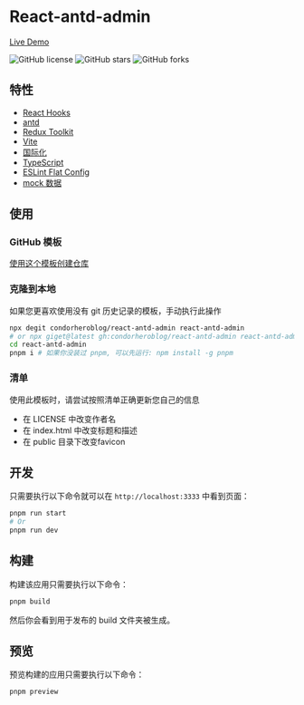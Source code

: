 # React-antd-admin

[Live Demo](https://condorheroblog.github.io/react-antd-admin/)

![GitHub license](https://img.shields.io/github/license/condorheroblog/react-antd-admin?style=flat)
![GitHub stars](https://img.shields.io/github/stars/condorheroblog/react-antd-admin?color=fa6470&style=flat)
![GitHub forks](https://img.shields.io/github/forks/condorheroblog/react-antd-admin?style=flat)

## 特性

- [React Hooks](https://react.dev/)
- [antd](https://ant.design/index-cn/)
- [Redux Toolkit](https://redux-toolkit.js.org/)
- [Vite](https://vitejs.dev/)
- [国际化](https://react.i18next.com/)
- [TypeScript](https://www.typescriptlang.org/)
- [ESLint Flat Config](https://eslint.org/docs/latest/use/configure/configuration-files-new/)
- [mock 数据](https://github.com/condorheroblog/vite-plugin-fake-server)

## 使用

### GitHub 模板

[使用这个模板创建仓库](https://github.com/new?template_name=react-antd-admin&template_owner=condorheroblog)

### 克隆到本地

如果您更喜欢使用没有 git 历史记录的模板，手动执行此操作

```bash
npx degit condorheroblog/react-antd-admin react-antd-admin
# or npx giget@latest gh:condorheroblog/react-antd-admin react-antd-admin
cd react-antd-admin
pnpm i # 如果你没装过 pnpm, 可以先运行: npm install -g pnpm
```

### 清单

使用此模板时，请尝试按照清单正确更新您自己的信息

- 在 LICENSE 中改变作者名
- 在 index.html 中改变标题和描述
- 在 public 目录下改变favicon

## 开发

只需要执行以下命令就可以在 `http://localhost:3333` 中看到页面：

```bash
pnpm run start
# Or
pnpm run dev
```

## 构建

构建该应用只需要执行以下命令：

```bash
pnpm build
```

然后你会看到用于发布的 build 文件夹被生成。

## 预览

预览构建的应用只需要执行以下命令：

```bash
pnpm preview
```
